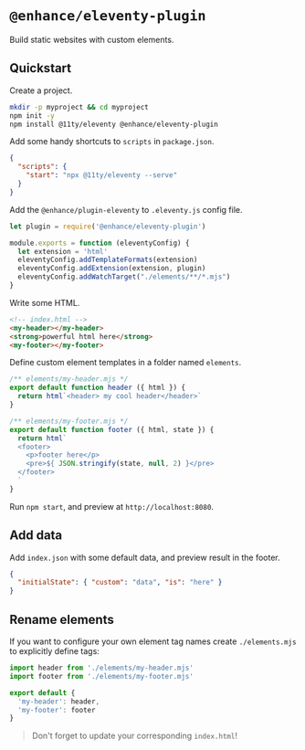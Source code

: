 # `@enhance/eleventy-plugin`

Build static websites with custom elements.

## Quickstart

Create a project.

``` bash
mkdir -p myproject && cd myproject
npm init -y
npm install @11ty/eleventy @enhance/eleventy-plugin
```

Add some handy shortcuts to `scripts` in `package.json`.

```json
{
  "scripts": {
    "start": "npx @11ty/eleventy --serve"
  }
}
```

Add the `@enhance/plugin-eleventy` to `.eleventy.js` config file.

```javascript
let plugin = require('@enhance/eleventy-plugin')

module.exports = function (eleventyConfig) {
  let extension = 'html'
  eleventyConfig.addTemplateFormats(extension)
  eleventyConfig.addExtension(extension, plugin)
  eleventyConfig.addWatchTarget("./elements/**/*.mjs")
}
```

Write some HTML.

```html
<!-- index.html -->
<my-header></my-header>
<strong>powerful html here</strong>
<my-footer></my-footer>
```

Define custom element templates in a folder named `elements`.

```javascript
/** elements/my-header.mjs */
export default function header ({ html }) {
  return html`<header> my cool header</header>`
}
```

```javascript
/** elements/my-footer.mjs */
export default function footer ({ html, state }) {
  return html`
  <footer>
    <p>footer here</p>
    <pre>${ JSON.stringify(state, null, 2) }</pre>
  </footer>
  `
}
```

Run `npm start`, and preview at `http://localhost:8080`.

## Add data

Add `index.json` with some default data, and preview result in the footer.

```json
{
  "initialState": { "custom": "data", "is": "here" }
}
```

## Rename elements

If you want to configure your own element tag names create `./elements.mjs` to explicitly define tags:

```javascript
import header from './elements/my-header.mjs'
import footer from './elements/my-footer.mjs'

export default {
  'my-header': header,
  'my-footer': footer
}
```

> Don't forget to update your corresponding `index.html`!

